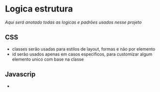 # Logica estrutura
*Aqui será anotado todas as logicas e padrões usados nesse projeto*

## CSS
- classes serão usadas para estilos de layout, formas e não por elemento
- id serão usados apenas em casos especificos, para customizar algum elemento unico com base na classe

## Javascrip 
- 
